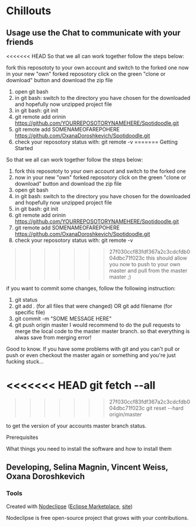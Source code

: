 # Chillouts
## Usage use the Chat to communicate with your friends
<<<<<<< HEAD
So that we all can work together follow the steps below:

fork this reposototy to your own account and switch to the forked one
now in your new "own" forked reposotory click on the green "clone or download" button and download the zip file
1. open git bash
2. in git bash: switch to the directory you have chosen for the downloaded and hopefully now unzipped project file
3. in git bash: git init
4. git remote add orinin https://github.com/YOURREPOSOTORYNAMEHERE/Spotidoodle.git
5. git remote add SOMENAMEOFAREPOHERE https://github.com/OxanaDoroshkevich/Spotidoodle.git
6. check your reposotory status with: git remote -v
=======
Getting Started

So that we all can work together follow the steps below:

1. fork this reposototy to your own account and switch to the forked one
2. now in your new "own" forked reposotory click on the green "clone or download" button and download the zip file
3. open git bash
4. in git bash: switch to the directory you have chosen for the downloaded and hopefully now unzipped project file
5. in git bash: git init
6. git remote add orinin https://github.com/YOURREPOSOTORYNAMEHERE/Spotidoodle.git
7. git remote add SOMENAMEOFAREPOHERE https://github.com/OxanaDoroshkevich/Spotidoodle.git
8. check your reposotory status with: git remote -v
>>>>>>> 27f030ccf83fdf367a2c3cdcfdb004dbc71f023c
this should allow you now to push to your own master and pull from the master master ;)

if you want to commit some changes, follow the following instruction:

1. git status
2. git add . (for all files that were changed) OR git add filename (for specific file)
3. git commit -m "SOME MESSAGE HERE"
4. git push origin master
I would recommend to do the pull requests to merge the local code to the master master branch. so that everything is alwas save from merging error!

Good to know. If you have some problems with git and you can't pull or push or even checkout the master again or something and you're just fucking stuck...

<<<<<<< HEAD
git fetch --all
=======
>>>>>>> 27f030ccf83fdf367a2c3cdcfdb004dbc71f023c
git reset --hard origin/master

to get the version of your accounts master branch status.

Prerequisites

What things you need to install the software and how to install them

## Developing, Selina Magnin, Vincent Weiss, Oxana Doroshkevich



### Tools

Created with [Nodeclipse](https://github.com/Nodeclipse/nodeclipse-1)
 ([Eclipse Marketplace](http://marketplace.eclipse.org/content/nodeclipse), [site](http://www.nodeclipse.org))   

Nodeclipse is free open-source project that grows with your contributions.
